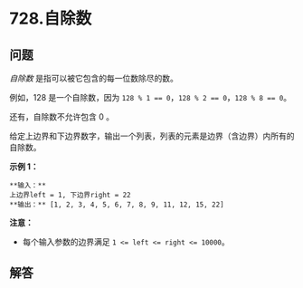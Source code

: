 # 728.自除数

## 问题

*自除数* 是指可以被它包含的每一位数除尽的数。

例如，128 是一个自除数，因为 `128 % 1 == 0`，`128 % 2 == 0`，`128 % 8 == 0`。

还有，自除数不允许包含 0 。

给定上边界和下边界数字，输出一个列表，列表的元素是边界（含边界）内所有的自除数。

**示例 1：**

```
**输入：**
上边界left = 1, 下边界right = 22
**输出：** [1, 2, 3, 4, 5, 6, 7, 8, 9, 11, 12, 15, 22]

```

**注意：**

* 每个输入参数的边界满足 `1 <= left <= right <= 10000`。



## 解答

